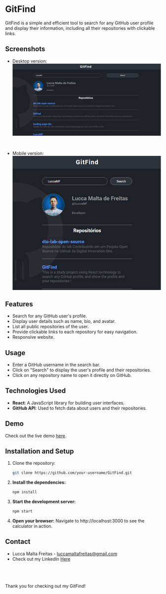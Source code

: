# GitFind

GitFind is a simple and efficient tool to search for any GitHub user profile and display their information, including all their repositories with clickable links.

## Screenshots

- Desktop version:
![GitFind](./src/assets/screenshot1.png)

<br />

- Mobile version:
![GitFind](./src/assets/screenshot2.png)

## Features

- Search for any GitHub user's profile.
- Display user details such as name, bio, and avatar.
- List all public repositories of the user.
- Provide clickable links to each repository for easy navigation.
- Responsive website.

## Usage

- Enter a GitHub username in the search bar.
- Click on "Search" to display the user's profile and their repositories.
- Click on any repository name to open it directly on GitHub.

## Technologies Used

- **React**: A JavaScript library for building user interfaces.
- **GitHub API**: Used to fetch data about users and their repositories.

## Demo

Check out the live demo [here](https://gitfind-eight.vercel.app/).

## Installation and Setup

1. Clone the repository:
   ```bash
   git clone https://github.com/your-username/GitFind.git
2. **Install the dependencies:**
   ```sh
   npm install
   ```
3. **Start the development server:**
   ```sh
   npm start
   ```
4. **Open your browser:**
Navigate to http://localhost:3000 to see the calculator in action.

## Contact
- Lucca Malta Freitas - luccamaltafreitas@gmail.com
- Check out my LinkedIn [Here](https://www.linkedin.com/in/luccamf/)

<br/>

#

Thank you for checking out my GitFind!